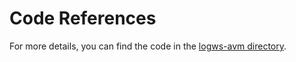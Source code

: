 # Code References

For more details, you can find the code in the [logws-avm directory](../sessions/code/logws-avm).